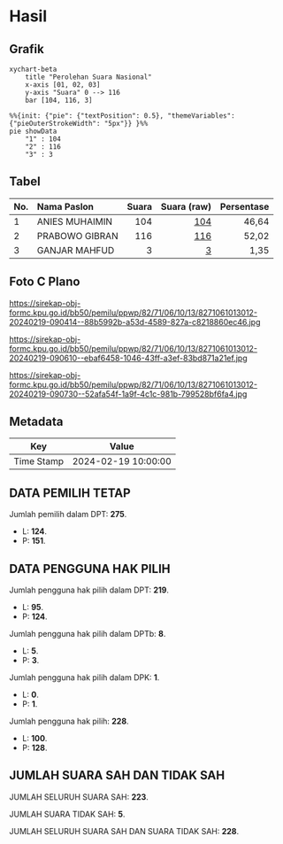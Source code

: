 # Hasil

## Grafik

```mermaid
xychart-beta
    title "Perolehan Suara Nasional"
    x-axis [01, 02, 03]
    y-axis "Suara" 0 --> 116
    bar [104, 116, 3]
```

```mermaid
%%{init: {"pie": {"textPosition": 0.5}, "themeVariables": {"pieOuterStrokeWidth": "5px"}} }%%
pie showData
    "1" : 104
    "2" : 116
    "3" : 3
```

## Tabel

| No. | Nama Paslon    | Suara | Suara (raw) | Persentase |
|:--- |:-------------- | -----:| -----------:| ----------:|
| 1   | ANIES MUHAIMIN | 104   | [104][p-1]  | 46,64      |
| 2   | PRABOWO GIBRAN | 116   | [116][p-2]  | 52,02      |
| 3   | GANJAR MAHFUD  | 3     | [3][p-3]    | 1,35       |


[p-1]: https://github.com/gigit-pemilu/pemilu-2024/blob/main/pilpres/hitung-suara/sub/82-maluku-utara/sub/71-kota-ternate/sub/06-kota-ternate-tengah/sub/1013-makassar-barat/sub/012-tps/sub/paslon-1.txt
[p-2]: https://github.com/gigit-pemilu/pemilu-2024/blob/main/pilpres/hitung-suara/sub/82-maluku-utara/sub/71-kota-ternate/sub/06-kota-ternate-tengah/sub/1013-makassar-barat/sub/012-tps/sub/paslon-2.txt
[p-3]: https://github.com/gigit-pemilu/pemilu-2024/blob/main/pilpres/hitung-suara/sub/82-maluku-utara/sub/71-kota-ternate/sub/06-kota-ternate-tengah/sub/1013-makassar-barat/sub/012-tps/sub/paslon-3.txt

## Foto C Plano

https://sirekap-obj-formc.kpu.go.id/bb50/pemilu/ppwp/82/71/06/10/13/8271061013012-20240219-090414--88b5992b-a53d-4589-827a-c8218860ec46.jpg

https://sirekap-obj-formc.kpu.go.id/bb50/pemilu/ppwp/82/71/06/10/13/8271061013012-20240219-090610--ebaf6458-1046-43ff-a3ef-83bd871a21ef.jpg

https://sirekap-obj-formc.kpu.go.id/bb50/pemilu/ppwp/82/71/06/10/13/8271061013012-20240219-090730--52afa54f-1a9f-4c1c-981b-799528bf6fa4.jpg


## Metadata

| Key        | Value               |
| ---------- | ------------------- |
| Time Stamp | 2024-02-19 10:00:00 |


## DATA PEMILIH TETAP

Jumlah pemilih dalam DPT: **275**.
 * L: **124**.
 * P: **151**.

## DATA PENGGUNA HAK PILIH

Jumlah pengguna hak pilih dalam DPT: **219**.
 * L: **95**.
 * P: **124**.

Jumlah pengguna hak pilih dalam DPTb: **8**.
 * L: **5**.
 * P: **3**.

Jumlah pengguna hak pilih dalam DPK: **1**.
 * L: **0**.
 * P: **1**.

Jumlah pengguna hak pilih: **228**.
 * L: **100**.
 * P: **128**.

## JUMLAH SUARA SAH DAN TIDAK SAH

JUMLAH SELURUH SUARA SAH: **223**.

JUMLAH SUARA TIDAK SAH: **5**.

JUMLAH SELURUH SUARA SAH DAN SUARA TIDAK SAH: **228**.


